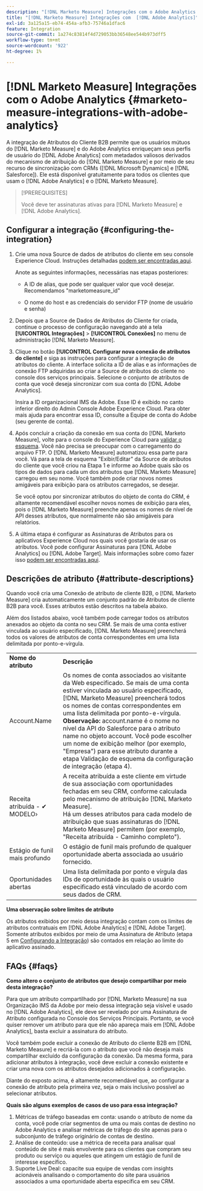 ```yaml
---
description: "[!DNL Marketo Measure] Integrações com o Adobe Analytics - [!DNL Marketo Measure]"
title: "[!DNL Marketo Measure] Integrações com  [!DNL Adobe Analytics]"
exl-id: 3a125a15-eb74-454a-afb3-75746a1dfac6
feature: Integration
source-git-commit: 1a274c83814f4d729053bb36548ee544b973dff5
workflow-type: tm+mt
source-wordcount: '922'
ht-degree: 1%

---
```


# [!DNL Marketo Measure] Integrações com o Adobe Analytics {#marketo-measure-integrations-with-adobe-analytics}

A integração de Atributos do Cliente B2B permite que os usuários mútuos do [!DNL Marketo Measure] e do Adobe Analytics enriqueçam seus perfis de usuário do [!DNL Adobe Analytics] com metadados valiosos derivados do mecanismo de atribuição do [!DNL Marketo Measure] e por meio de seu recurso de sincronização com CRMs ([!DNL Microsoft Dynamics] e [!DNL Salesforce]). Ele está disponível gratuitamente para todos os clientes que usam o [!DNL Adobe Analytics] e o [!DNL Marketo Measure].

>[!PREREQUISITES]
>
>Você deve ter assinaturas ativas para [!DNL Marketo Measure] e [!DNL Adobe Analytics].

## Configurar a integração {#configuring-the-integration}

1. Crie uma nova Source de dados de atributos do cliente em seu console Experience Cloud. Instruções detalhadas [podem ser encontradas aqui](https://experienceleague.adobe.com/docs/core-services/interface/services/customer-attributes/t-crs-usecase.html?lang=pt-BR).

   Anote as seguintes informações, necessárias nas etapas posteriores:

   * A ID de alias, que pode ser qualquer valor que você desejar. Recomendamos &quot;marketomeasure_id&quot;

   * O nome do host e as credenciais do servidor FTP (nome de usuário e senha)

1. Depois que a Source de Dados de Atributos do Cliente for criada, continue o processo de configuração navegando até a tela **[!UICONTROL Integrações]** > **[!UICONTROL Conexões]** no menu de administração [!DNL Marketo Measure].

1. Clique no botão **[!UICONTROL Configurar nova conexão de atributos do cliente]** e siga as instruções para configurar a integração de atributos do cliente. A interface solicita a ID de alias e as informações de conexão FTP adquiridas ao criar a Source de atributos do cliente no console dos serviços principais. Selecione o conjunto de atributos de conta que você deseja sincronizar com sua conta do [!DNL Adobe Analytics].

   Insira a ID organizacional IMS da Adobe. Esse ID é exibido no canto inferior direito do Admin Console Adobe Experience Cloud. Para obter mais ajuda para encontrar essa ID, consulte a Equipe de conta do Adobe (seu gerente de conta).

1. Após concluir a criação da conexão em sua conta do [!DNL Marketo Measure], volte para o console do Experience Cloud para [validar o esquema](https://experienceleague.adobe.com/docs/core-services/interface/services/customer-attributes/validate-schema.html?lang=en). Você não precisa se preocupar com o carregamento do arquivo FTP. O [!DNL Marketo Measure] automatizou essa parte para você. Vá para a tela de esquema &quot;Exibir/Editar&quot; da Source de atributos do cliente que você criou na Etapa 1 e informe ao Adobe quais são os tipos de dados para cada um dos atributos que [!DNL Marketo Measure] carregou em seu nome. Você também pode criar novos nomes amigáveis para exibição para os atributos carregados, se desejar.

   Se você optou por sincronizar atributos do objeto de conta do CRM, é altamente recomendável escolher novos nomes de exibição para eles, pois o [!DNL Marketo Measure] preenche apenas os nomes de nível de API desses atributos, que normalmente não são amigáveis para relatórios.

1. A última etapa é configurar as Assinaturas de Atributos para os aplicativos Experience Cloud nos quais você gostaria de usar os atributos. Você pode configurar Assinaturas para [!DNL Adobe Analytics] ou [!DNL Adobe Target].  Mais informações sobre como fazer isso [podem ser encontradas aqui](https://experienceleague.adobe.com/docs/core-services/interface/services/customer-attributes/subscription.html).

## Descrições de atributo {#attribute-descriptions}

Quando você cria uma Conexão de atributo de cliente B2B, o [!DNL Marketo Measure] cria automaticamente um conjunto padrão de Atributos de cliente B2B para você. Esses atributos estão descritos na tabela abaixo.

Além dos listados abaixo, você também pode carregar todos os atributos anexados ao objeto da conta no seu CRM. Se mais de uma conta estiver vinculada ao usuário especificado, [!DNL Marketo Measure] preencherá todos os valores de atributos de conta correspondentes em uma lista delimitada por ponto-e-vírgula.

<table> 
 <colgroup> 
  <col> 
  <col> 
 </colgroup> 
 <tbody> 
  <tr> 
   <td><b>Nome do atributo</b></td> 
   <td><b>Descrição</b></td>
  </tr> 
  <tr> 
   <td>Account.Name</td> 
   <td>Os nomes de conta associados ao visitante da Web especificado. Se mais de uma conta estiver vinculada ao usuário especificado, [!DNL Marketo Measure] preencherá todos os nomes de contas correspondentes em uma lista delimitada por ponto-e-vírgula.<br/>
   <strong>Observação:</strong> account.name é o nome no nível da API do Salesforce para o atributo name no objeto account. Você pode escolher um nome de exibição melhor (por exemplo, "Empresa") para esse atributo durante a etapa Validação de esquema da configuração de integração (etapa 4).</td>
  </tr>
  <tr> 
   <td>Receita atribuída - ✔ MODELO›</td> 
   <td>A receita atribuída a este cliente em virtude de sua associação com oportunidades fechadas em seu CRM, conforme calculada pelo mecanismo de atribuição [!DNL Marketo Measure].<br/>
   Há um desses atributos para cada modelo de atribuição que suas assinaturas do [!DNL Marketo Measure] permitem (por exemplo, "Receita atribuída - Caminho completo").</td>
  </tr>
  <tr> 
   <td>Estágio de funil mais profundo</td> 
   <td>O estágio de funil mais profundo de qualquer oportunidade aberta associada ao usuário fornecido.</td>
  </tr>
  <tr> 
   <td>Oportunidades abertas</td> 
   <td>Uma lista delimitada por ponto e vírgula das IDs de oportunidade às quais o usuário especificado está vinculado de acordo com seus dados de CRM.</td>
  </tr> 
 </tbody> 
</table>

**Uma observação sobre limites de atributo**

Os atributos exibidos por meio dessa integração contam com os limites de atributos contratuais em [!DNL Adobe Analytics] e [!DNL Adobe Target]. Somente atributos exibidos por meio de uma Assinatura de Atributo (etapa 5 em [Configurando a Integração](#configuring-the-integration)) são contados em relação ao limite do aplicativo assinado.

## FAQs {#faqs}

**Como altero o conjunto de atributos que desejo compartilhar por meio desta integração?**

Para que um atributo compartilhado por [!DNL Marketo Measure] na sua Organização IMS da Adobe por meio dessa integração seja visível e usado no [!DNL Adobe Analytics], ele deve ser revelado por uma Assinatura de Atributo configurada no Console dos Serviços Principais. Portanto, se você quiser remover um atributo para que ele não apareça mais em [!DNL Adobe Analytics], basta excluir a assinatura do atributo.

Você também pode excluir a conexão de Atributo do cliente B2B em [!DNL Marketo Measure] e recriá-la com o atributo que você não deseja mais compartilhar excluído da configuração da conexão. Da mesma forma, para adicionar atributos à integração, você deve excluir a conexão existente e criar uma nova com os atributos desejados adicionados à configuração.

Diante do exposto acima, é altamente recomendável que, ao configurar a conexão de atributo pela primeira vez, seja o mais inclusivo possível ao selecionar atributos.

**Quais são alguns exemplos de casos de uso para essa integração?**

1. Métricas de tráfego baseadas em conta: usando o atributo de nome da conta, você pode criar segmentos de uma ou mais contas de destino no Adobe Analytics e analisar métricas de tráfego do site apenas para o subconjunto de tráfego originário de contas de destino.
1. Análise de conteúdo: use a métrica de receita para analisar qual conteúdo de site é mais envolvente para os clientes que compram seu produto ou serviço ou aqueles que atingem um estágio de funil de interesse específico.
1. Suporte Live Deal: capacite sua equipe de vendas com insights acionáveis analisando o comportamento do site para usuários associados a uma oportunidade aberta específica em seu CRM.
